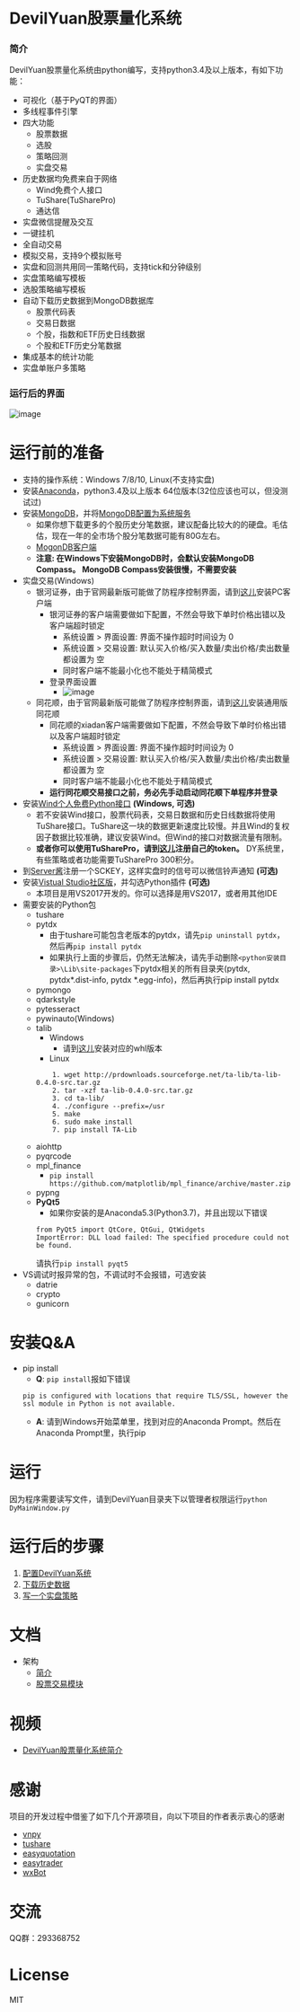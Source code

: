 # DevilYuan股票量化系统
### 简介
DevilYuan股票量化系统由python编写，支持python3.4及以上版本，有如下功能：
- 可视化（基于PyQT的界面）
- 多线程事件引擎
- 四大功能
    - 股票数据
    - 选股
    - 策略回测
    - 实盘交易
- 历史数据均免费来自于网络
    - Wind免费个人接口
    - TuShare(TuSharePro)
    - 通达信
- 实盘微信提醒及交互
- 一键挂机
- 全自动交易
- 模拟交易，支持9个模拟账号
- 实盘和回测共用同一策略代码，支持tick和分钟级别
- 实盘策略编写模板
- 选股策略编写模板
- 自动下载历史数据到MongoDB数据库
    - 股票代码表
    - 交易日数据
    - 个股，指数和ETF历史日线数据
    - 个股和ETF历史分笔数据
- 集成基本的统计功能
- 实盘单账户多策略

### 运行后的界面
![image](https://github.com/moyuanz/DevilYuan/blob/master/docs/main.png)

# 运行前的准备
- 支持的操作系统：Windows 7/8/10, Linux(不支持实盘)
- 安装[Anaconda](https://www.anaconda.com/download/)，python3.4及以上版本 64位版本(32位应该也可以，但没测试过)
- 安装[MongoDB](https://www.mongodb.com/download-center#production)，并将[MongoDB配置为系统服务](https://docs.mongodb.com/manual/tutorial/install-mongodb-on-windows/#configure-a-windows-service-for-mongodb-community-edition)
    -  如果你想下载更多的个股历史分笔数据，建议配备比较大的的硬盘。毛估估，现在一年的全市场个股分笔数据可能有80G左右。
    -  [MogonDB客户端](https://robomongo.org/download)
    - **注意: 在Windows下安装MongoDB时，会默认安装MongoDB Compass。 MongoDB Compass安装很慢，不需要安装**
-  实盘交易(Windows)
    - 银河证券，由于官网最新版可能做了防程序控制界面，请到[这儿](https://github.com/moyuanz/Box/blob/master/BinaryStar3.2.exe)安装PC客户端
        - 银河证券的客户端需要做如下配置，不然会导致下单时价格出错以及客户端超时锁定
            - 系统设置 > 界面设置: 界面不操作超时时间设为 0
            - 系统设置 > 交易设置: 默认买入价格/买入数量/卖出价格/卖出数量 都设置为 空
            - 同时客户端不能最小化也不能处于精简模式
        - 登录界面设置
            - ![image](https://github.com/moyuanz/DevilYuan/blob/master/docs/trade/yhLoginUI.jpg)
    - 同花顺，由于官网最新版可能做了防程序控制界面，请到[这儿](https://github.com/shidenggui/easytrader/issues/272)安装通用版同花顺
        - 同花顺的xiadan客户端需要做如下配置，不然会导致下单时价格出错以及客户端超时锁定
            - 系统设置 > 界面设置: 界面不操作超时时间设为 0
            - 系统设置 > 交易设置: 默认买入价格/买入数量/卖出价格/卖出数量 都设置为 空
            - 同时客户端不能最小化也不能处于精简模式
        - **运行同花顺交易接口之前，务必先手动启动同花顺下单程序并登录**
- 安装[Wind个人免费Python接口](http://dajiangzhang.com/document) **(Windows, 可选)**
    - 若不安装Wind接口，股票代码表，交易日数据和历史日线数据将使用TuShare接口。TuShare这一块的数据更新速度比较慢。并且Wind的复权因子数据比较准确，建议安装Wind。但Wind的接口对数据流量有限制。
    - **或者你可以使用TuSharePro，请到[这儿](https://tushare.pro/register?reg=124019)注册自己的token。** DY系统里，有些策略或者功能需要TuSharePro 300积分。
- 到[Server酱](http://sc.ftqq.com/3.version)注册一个SCKEY，这样实盘时的信号可以微信铃声通知 **(可选)**
- 安装[Vistual Studio社区版](https://www.visualstudio.com/zh-hans/)，并勾选Python插件 **(可选)**
    - 本项目是用VS2017开发的。你可以选择是用VS2017，或者用其他IDE 
- 需要安装的Python包
    - tushare
    - pytdx
        - 由于tushare可能包含老版本的pytdx，请先`pip uninstall pytdx`，然后再`pip install pytdx`
        - 如果执行上面的步骤后，仍然无法解决，请先手动删除`<python安装目录>\Lib\site-packages`下pytdx相关的所有目录夹(pytdx, pytdx*.dist-info, pytdx *.egg-info)，然后再执行pip install pytdx
    - pymongo
    - qdarkstyle
    - pytesseract
    - pywinauto(Windows)
    - talib
        - Windows
            - 请到[这儿](https://www.lfd.uci.edu/~gohlke/pythonlibs/#ta-lib)安装对应的whl版本
        - Linux
        ```
            1. wget http://prdownloads.sourceforge.net/ta-lib/ta-lib-0.4.0-src.tar.gz
            2. tar -xzf ta-lib-0.4.0-src.tar.gz
            3. cd ta-lib/
            4. ./configure --prefix=/usr
            5. make
            6. sudo make install
            7. pip install TA-Lib
        ```
    - aiohttp
    - pyqrcode
    - mpl_finance
        - `pip install https://github.com/matplotlib/mpl_finance/archive/master.zip`
    - pypng
    - **PyQt5**
        - 如果你安装的是Anaconda5.3(Python3.7)，并且出现以下错误
        ```
        from PyQt5 import QtCore, QtGui, QtWidgets
        ImportError: DLL load failed: The specified procedure could not be found.
        ```
        请执行`pip install pyqt5`
- VS调试时报异常的包，不调试时不会报错，可选安装
    - datrie
    - crypto
    - gunicorn

# 安装Q&A
- pip install
    - **Q**: `pip install`报如下错误
    ```
    pip is configured with locations that require TLS/SSL, however the ssl module in Python is not available.
    ```
    - **A**: 请到Windows开始菜单里，找到对应的Anaconda Prompt。然后在Anaconda Prompt里，执行pip

# 运行
因为程序需要读写文件，请到DevilYuan目录夹下以管理者权限运行`python DyMainWindow.py`

# 运行后的步骤
1. [配置DevilYuan系统](https://github.com/moyuanz/DevilYuan/blob/master/docs/config/Config.md)
2. [下载历史数据](https://github.com/moyuanz/DevilYuan/blob/master/docs/data/DownloadHistoryData.md)
3. [写一个实盘策略](https://github.com/moyuanz/DevilYuan/blob/master/docs/trade/WriteATradeStrategy.md)

# 文档
- 架构
    - [简介](https://github.com/moyuanz/DevilYuan/blob/master/docs/brief_introduction.pdf)
    - [股票交易模块](https://github.com/moyuanz/DevilYuan/blob/master/docs/trade/trade_xmind.png)

# 视频
- [DevilYuan股票量化系统简介](https://www.bilibili.com/video/av40596306?from=search&seid=3414850895710244069)

# 感谢
项目的开发过程中借鉴了如下几个开源项目，向以下项目的作者表示衷心的感谢
- [vnpy](https://github.com/vnpy/vnpy)
- [tushare](https://github.com/waditu/tushare)
- [easyquotation](https://github.com/shidenggui/easyquotation)
- [easytrader](https://github.com/shidenggui/easytrader)
- [wxBot](https://github.com/liuwons/wxBot)

# 交流

QQ群：293368752

# License
MIT

